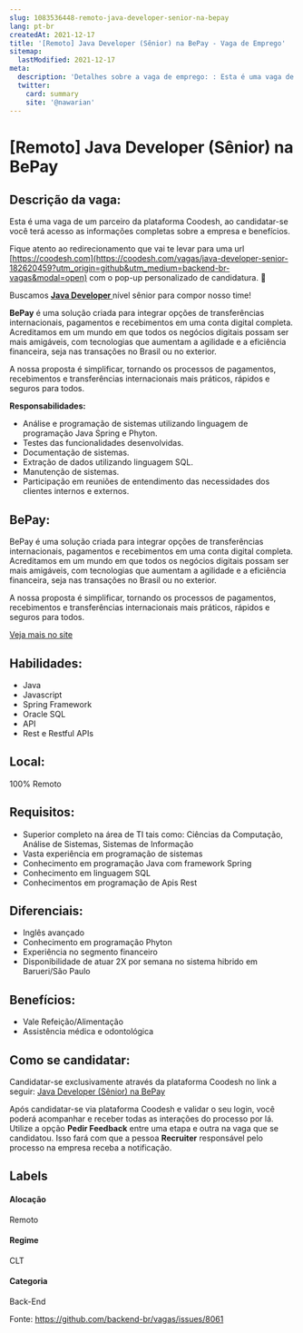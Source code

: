 ```yaml
---
slug: 1083536448-remoto-java-developer-senior-na-bepay
lang: pt-br
createdAt: 2021-12-17
title: '[Remoto] Java Developer (Sênior) na BePay - Vaga de Emprego'
sitemap:
  lastModified: 2021-12-17
meta:
  description: 'Detalhes sobre a vaga de emprego: : Esta é uma vaga de um parceiro da plataforma Coodesh, ao candidatar-se você terá acesso as informações completas sobre a empresa e benefícios.  Fique atento ao redirecionamento que vai te levar para uma url [https://coodesh.com](https://coodesh.com/vagas/java-developer-senior-182620459?utm_origin=github&utm_medium=backend-br-vagas&modal=open) com o pop-up personalizado de candidatura. 👋 <p>Buscamos <strong><ins>Java Developer </ins></strong>nível sênior para compor nosso time!</p> <p><strong>BePay</strong> é uma solução criada para integrar opções de transferências internacionais, pagamentos e recebimentos em uma conta digital completa. Acreditamos em um mundo em que todos os negócios digitais possam ser mais amigáveis, com tecnologias que aumentam a agilidade e a eficiência financeira, seja nas transações no Brasil ou no exterior.</p> <p>A nossa proposta é simplificar, tornando os processos de pagamentos, recebimentos e transferências internacionais mais práticos, rápidos e seguros para todos.</p> <p><strong>Responsabilidades:</strong></p> <ul> <li>Análise e programação de sistemas utilizando linguagem de programação Java Spring e Phyton.</li> <li>Testes das funcionalidades desenvolvidas.&nbsp;</li> <li>Documentação de sistemas.</li> <li>Extração de dados utilizando linguagem SQL.</li> <li>Manutenção de sistemas.</li> <li>Participação em reuniões de entendimento das necessidades dos clientes internos e externos.</li> </ul>'
  twitter:
    card: summary
    site: '@nawarian'
---
```


# [Remoto] Java Developer (Sênior) na BePay

## Descrição da vaga: 
Esta é uma vaga de um parceiro da plataforma Coodesh, ao candidatar-se você terá acesso as informações completas sobre a empresa e benefícios.


Fique atento ao redirecionamento que vai te levar para uma url [https://coodesh.com](https://coodesh.com/vagas/java-developer-senior-182620459?utm_origin=github&utm_medium=backend-br-vagas&modal=open) com o pop-up personalizado de candidatura. 👋
<p>Buscamos <strong><ins>Java Developer </ins></strong>nível sênior para compor nosso time!</p>
<p><strong>BePay</strong> é uma solução criada para integrar opções de transferências internacionais, pagamentos e recebimentos em uma conta digital completa. Acreditamos em um mundo em que todos os negócios digitais possam ser mais amigáveis, com tecnologias que aumentam a agilidade e a eficiência financeira, seja nas transações no Brasil ou no exterior.</p>
<p>A nossa proposta é simplificar, tornando os processos de pagamentos, recebimentos e transferências internacionais mais práticos, rápidos e seguros para todos.</p>
<p><strong>Responsabilidades:</strong></p>
<ul>
<li>Análise e programação de sistemas utilizando linguagem de programação Java Spring e Phyton.</li>
<li>Testes das funcionalidades desenvolvidas.&nbsp;</li>
<li>Documentação de sistemas.</li>
<li>Extração de dados utilizando linguagem SQL.</li>
<li>Manutenção de sistemas.</li>
<li>Participação em reuniões de entendimento das necessidades dos clientes internos e externos.</li>
</ul>

## BePay: 
 <p>BePay é uma solução criada para integrar opções de transferências internacionais, pagamentos e recebimentos em uma conta digital completa. Acreditamos em um mundo em que todos os negócios digitais possam ser mais amigáveis, com tecnologias que aumentam a agilidade e a eficiência financeira, seja nas transações no Brasil ou no exterior.</p>
<p>A nossa proposta é simplificar, tornando os processos de pagamentos, recebimentos e transferências internacionais mais práticos, rápidos e seguros para todos.</p><a href='https://coodesh.com/empresas/bepay-instituicao-de-pagamento'>Veja mais no site</a>

 ## Habilidades: 
 - Java 
- Javascript 
- Spring Framework 
- Oracle SQL 
- API 
- Rest e Restful APIs
## Local: 
 100% Remoto
## Requisitos: 
 - Superior completo na área de TI tais como: Ciências da Computação, Análise de Sistemas, Sistemas de Informação 
- Vasta experiência em programação de sistemas 
- Conhecimento em programação Java com framework Spring 
- Conhecimento em linguagem SQL 
- Conhecimentos em programação de Apis Rest
## Diferenciais: 
 - Inglês avançado 
- Conhecimento em programação Phyton 
- Experiência no segmento financeiro 
- Disponibilidade de atuar 2X por semana no sistema hibrido em Barueri/São Paulo
## Benefícios: 
 - Vale Refeição/Alimentação 
- Assistência médica e odontológica
## Como se candidatar:
Candidatar-se exclusivamente através da plataforma Coodesh no link a seguir: [Java Developer (Sênior) na BePay](https://coodesh.com/vagas/java-developer-senior-182620459?utm_origin=github&utm_medium=backend-br-vagas&modal=open)


Após candidatar-se via plataforma Coodesh e validar o seu login, você poderá acompanhar e receber todas as interações do processo por lá. Utilize a opção **Pedir Feedback** entre uma etapa e outra na vaga que se candidatou. Isso fará com que a pessoa **Recruiter** responsável pelo processo na empresa receba a notificação.
## Labels
#### Alocação
Remoto
#### Regime
CLT
#### Categoria
Back-End

Fonte: https://github.com/backend-br/vagas/issues/8061